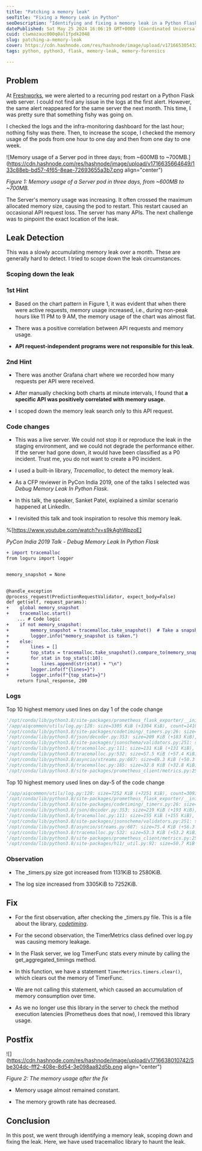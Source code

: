 ```yaml
---
title: "Patching a memory leak"
seoTitle: "Fixing a Memory Leak in Python"
seoDescription: "Identifying and fixing a memory leak in a Python Flask web server using tracemalloc and code analysis"
datePublished: Sat May 25 2024 16:06:19 GMT+0000 (Coordinated Universal Time)
cuid: clwmazauc000q0al1fpdk2048
slug: patching-a-memory-leak
cover: https://cdn.hashnode.com/res/hashnode/image/upload/v1716653054329/ce74d9c3-b5c1-46ed-9e5d-cce15a947ec9.png
tags: python, python3, flask, memory-leak, memory-forensics

---
```


## Problem

At [Freshworks](https://www.freshworks.com/), we were alerted to a recurring pod restart on a Python Flask web server. I could not find any issue in the logs at the first alert. However, the same alert reappeared for the same server the next month. This time, I was pretty sure that something fishy was going on.

I checked the logs and the infra-monitoring dashboard for the last hour; nothing fishy was there. Then, to increase the scope, I checked the memory usage of the pods from one hour to one day and then from one day to one week.

![Memory usage of a Server pod in three days; from ~600MB to ~700MB.](https://cdn.hashnode.com/res/hashnode/image/upload/v1716635664649/133c88eb-bd57-4f65-8eae-72693655a3b7.png align="center")

*Figure 1: Memory usage of a Server pod in three days, from ~600MB to ~700MB.*

The Server's memory usage was increasing. It often crossed the maximum allocated memory size, causing the pod to restart. This restart caused an occasional API request loss. The server has many APIs. The next challenge was to pinpoint the exact location of the leak.

## Leak Detection

This was a slowly accumulating memory leak over a month. These are generally hard to detect. I tried to scope down the leak circumstances.

### Scoping down the leak

### 1st Hint

* Based on the chart pattern in Figure 1, it was evident that when there were active requests, memory usage increased, i.e., during non-peak hours like 11 PM to 9 AM, the memory usage of the chart was almost flat.
    
* There was a positive correlation between API requests and memory usage.
    
* **API request-independent programs were not responsible for this leak**.
    

### 2nd Hint

* There was another Grafana chart where we recorded how many requests per API were received.
    
* After manually checking both charts at minute intervals, I found that **a specific API was positively correlated with memory usage.**
    
* I scoped down the memory leak search only to this API request.
    

### Code changes

* This was a live server. We could not stop it or reproduce the leak in the staging environment, and we could not degrade the performance either. If the server had gone down, it would have been classified as a P0 incident. Trust me, you do not want to create a P0 incident.
    
* I used a built-in library, *Tracemalloc*, to detect the memory leak.
    
* As a CFP reviewer in PyCon India 2019, one of the talks I selected was *Debug Memory Leak In Python Flask*.
    
* In this talk, the speaker, Sanket Patel, explained a similar scenario happened at LinkedIn.
    
* I revisited this talk and took inspiration to resolve this memory leak.
    

%[https://www.youtube.com/watch?v=s9kAghWpzoE] 

*PyCon India 2019 Talk - Debug Memory Leak In Python Flask*

```diff
+ import tracemalloc
from loguru import logger


memory_snapshot = None

 
@handle_exception 
@process_request(PredictionRequestValidator, expect_body=False) 
def get(self, request_params): 
+    global memory_snapshot 
+    tracemalloc.start() 
    ... # Code logic
+    if not memory_snapshot: 
+        memory_snapshot = tracemalloc.take_snapshot()  # Take a snapshot of the current memory usage 
+        logger.info("memory_snapshot is taken.") 
+    else: 
+        lines = [] 
+        top_stats = tracemalloc.take_snapshot().compare_to(memory_snapshot, "lineno") 
+        for stat in top_stats[:10]: 
+            lines.append(str(stat) + "\n") 
+        logger.info(f"{lines=}") 
+        logger.info(f"{top_stats=}") 
    return final_response, 200
```

### Logs

Top 10 highest memory used lines on day 1 of the code change

```python
'/opt/conda/lib/python3.8/site-packages/prometheus_flask_exporter/__init__.py:943: size=5120 KiB (+5120 KiB), count=1 (+1), average=5120 KiB\n',
'/app/aiqcommon/utils/log.py:128: size=3305 KiB (+3304 KiB), count=141003 (+140974), average=24 B\n',
'/opt/conda/lib/python3.8/site-packages/codetiming/_timers.py:26: size=1131 KiB (+1130 KiB), count=4 (+0), average=283 KiB\n',
'/opt/conda/lib/python3.8/json/decoder.py:353: size=209 KiB (+183 KiB), count=3310 (+2963), average=65 B\n',
'/opt/conda/lib/python3.8/site-packages/jsonschema/validators.py:251: size=144 KiB (+142 KiB), count=1 (-8), average=144 KiB\n',
'/opt/conda/lib/python3.8/tracemalloc.py:111: size=131 KiB (+131 KiB), count=1682 (+1682), average=80 B\n',
'/opt/conda/lib/python3.8/tracemalloc.py:532: size=57.5 KiB (+57.4 KiB), count=1149 (+1148), average=51 B\n',
'/opt/conda/lib/python3.8/asyncio/streams.py:687: size=69.3 KiB (+50.3 KiB), count=11 (+8), average=6453 B\n',
'/opt/conda/lib/python3.8/tracemalloc.py:185: size=32.8 KiB (+32.8 KiB), count=699 (+699), average=48 B\n',
'/opt/conda/lib/python3.8/site-packages/prometheus_client/metrics.py:250: size=37.1 KiB (+32.6 KiB), count=238 (+211), average=160 B\n'
```

Top 10 highest memory used lines on day-5 of the code change

```python
'/app/aiqcommon/utils/log.py:128: size=7252 KiB (+7251 KiB), count=309391 (+309362), average=24 B\n',
'/opt/conda/lib/python3.8/site-packages/prometheus_flask_exporter/__init__.py:943: size=5120 KiB (+5120 KiB), count=1 (+1), average=5120 KiB\n',
'/opt/conda/lib/python3.8/site-packages/codetiming/_timers.py:26: size=2580 KiB (+2579 KiB), count=4 (+0), average=645 KiB\n',
'/opt/conda/lib/python3.8/json/decoder.py:353: size=219 KiB (+193 KiB), count=3453 (+3106), average=65 B\n',
'/opt/conda/lib/python3.8/tracemalloc.py:111: size=155 KiB (+155 KiB), count=1988 (+1988), average=80 B\n',
'/opt/conda/lib/python3.8/site-packages/jsonschema/validators.py:251: size=144 KiB (+142 KiB), count=1 (-8), average=144 KiB\n',
'/opt/conda/lib/python3.8/asyncio/streams.py:687: size=75.4 KiB (+56.3 KiB), count=12 (+9), average=6431 B\n',
'/opt/conda/lib/python3.8/tracemalloc.py:532: size=53.3 KiB (+53.2 KiB), count=1088 (+1087), average=50 B\n',
'/opt/conda/lib/python3.8/site-packages/prometheus_client/metrics.py:250: size=46.5 KiB (+42.1 KiB), count=284 (+257), average=168 B\n',
'/opt/conda/lib/python3.8/site-packages/h11/_util.py:92: size=50.7 KiB (+41.8 KiB), count=463 (+375), average=112 B\n'
```

### Observation

* The \_timers.py size got increased from 1131KiB to 2580KiB.
    
* The log size increased from 3305KiB to 7252KiB.
    

## Fix

* For the first observation, after checking the \_timers.py file. This is a file about the library, [*codetiming*](https://github.com/realpython/codetiming).
    
* For the second observation, the TimerMetrics class defined over log.py was causing memory leakage.
    
* In the Flask server, we log TimerFunc stats every minute by calling the get\_aggregated\_timings method.
    
* In this function, we have a statement `TimerMetrics.timers.clear()`, which clears out the memory of TimerFunc.
    
* We are not calling this statement, which caused an accumulation of memory consumption over time.
    
* As we no longer use this library in the server to check the method execution latencies (Prometheus does that now), I removed this library usage.
    

## Postfix

![](https://cdn.hashnode.com/res/hashnode/image/upload/v1716638010742/5be304dc-fff2-408e-8d54-3e098aa82d5b.png align="center")

*Figure 2: The memory usage after the fix*

* Memory usage almost remained constant.
    
* The memory growth rate has decreased.
    

## Conclusion

In this post, we went through identifying a memory leak, scoping down and fixing the leak. Here, we have used tracemalloc library to haunt the leak.